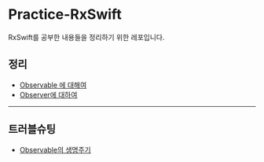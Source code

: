 # Practice-RxSwift

RxSwift를 공부한 내용들을 정리하기 위한 레포입니다.

## 정리

* [Observable 에 대해여](https://github.com/Brandnew-one/Practice-RxSwift/blob/main/Document/Observable/Observable%20-%20Observer%20048a3708e09b4347b2eff8a4bdef75c9.md)
* [Observer에 대하여](https://github.com/Brandnew-one/Practice-RxSwift/blob/main/Document/Observer/Observer%20d5263ac7fe8544518fa453048646d5f0.md)



***

## 트러블슈팅

* [Observable의 생명주기](https://github.com/Brandnew-one/Practice-RxSwift/blob/main/Document/TroubleShooting/%F0%9F%A4%A6%20%E1%84%90%E1%85%B3%E1%84%85%E1%85%A5%E1%84%87%E1%85%B3%E1%86%AF%E1%84%89%E1%85%B2%E1%84%90%E1%85%B5%E1%86%BC%2042b3658a270448298f0d52929035aa7c.md)
